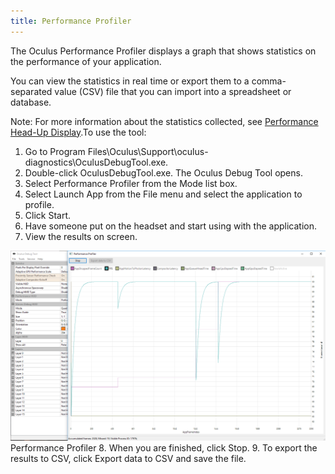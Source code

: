 ```yaml
---
title: Performance Profiler
---
```

The Oculus Performance Profiler displays a graph that shows statistics on the performance of your application.

You can view the statistics in real time or export them to a comma-separated value (CSV) file that you can import into a spreadsheet or database.

Note: For more information about the statistics collected, see [Performance Head-Up Display](/documentation/pcsdk/latest/concepts/dg-hud/ "The Performance Head-Up Display (HUD) enables you or your users to view performance information for applications built with the SDK.").To use the tool:

1. Go to Program Files\Oculus\Support\oculus-diagnostics\OculusDebugTool.exe.
2. Double-click OculusDebugTool.exe. The Oculus Debug Tool opens.
3. Select Performance Profiler from the Mode list box.
4. Select Launch App from the File menu and select the application to profile.
5. Click Start.
6. Have someone put on the headset and start using with the application.
7. View the results on screen.

![](/images/documentation-pcsdk-latest-concepts-dg-performance-profiler-0.png)  
Performance Profiler
8. When you are finished, click Stop.
9. To export the results to CSV, click Export data to CSV and save the file.
